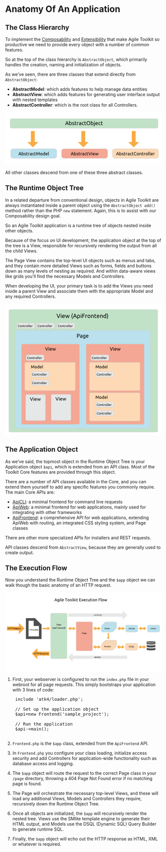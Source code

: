 # Anatomy Of An Application

  

## The Class Hierarchy

To implement the [Composability](/TODO) and [Extensibility](/TODO) that make Agile Toolkit so productive we need to provide every object with a number of common features.

So at the top of the class hierarchy is `AbstractObject`, which primarily handles the creation, naming and initialization of objects.

As we've seen, there are three classes that extend directly from `AbstractObject`:

* **AbstractModel**: which adds features to help manage data entities
* **AbstractView**: which adds features for generating user interface output with nested templates
* **AbstractController**: which is the root class for all Controllers. 

![ATK Object Structure](dia-abstract-object.png)

All other classes descend from one of these three abstract classes.

## The Runtime Object Tree

In a related departure from conventional design, objects in Agile Toolkit are always instantiated inside a parent object using the `AbstractObject add()` method rather than the PHP `new` statement. Again, this is to assist with our Composability design goal. 

So an Agile Toolkit application is a runtime tree of objects nested inside other objects. 

Because of the focus on UI development, the application object at the top of the tree is a View, responsible for recursively rendering the output from all the child Views.

The Page View contains the top-level UI objects such as menus and tabs, and they contain more detailed Views such as forms, fields and buttons down as many levels of nesting as required. And within data-aware views like grids you'll find the necessary Models and Controllers.

When developing the UI, your primary task is to add the Views you need inside a parent View and associate them with the appropriate Model and any required Controllers. 

![ATK Application Structure](dia-application.png)

## The Application Object

As we've said, the topmost object in the Runtime Object Tree is your Application object `$api`, which is extended from an API class. Most of the Toolkit Core features are provided through this object. 

There are a number of API classes available in the Core, and you can extend them yourself to add any specific features you commonly require. The main Core APIs are:

* [ApiCLI](/TODO): a minimal frontend for command line requests
* [ApiWeb](/TODO): a minimal frontend for web applications, mainly used for integrating with other frameworks
* [ApiFrontend](/TODO): a comprehensive API for web applications, extending ApiWeb with routing, an integrated CSS styling system, and Page classes

There are other more specialized APIs for installers and REST requests.

API classes descend from `AbstractView`, because they are generally used to create output.

## The Execution Flow

Now you understand the Runtime Object Tree and the `$app` object we can walk though the basic anatomy of an HTTP request.

![Agile Toolkit Execution Flow](dia-execution-flow.png)

1. First, your webserver is configured to run the `index.php` file in your webroot for all page requests. This simply bootstraps your application with 3 lines of code:

    <pre>
    include 'atk4/loader.php';

    // Set up the application object
    $api=new Frontend('sample_project');

    // Run the application
    $api->main();
    </pre>
    
1. `Frontend.php` is the `$app` class, extended from the `ApiFrontend` API.

1. In `Frontend.php` you configure your class loading, initialize access security and add Controllers for application-wide functionality such as database access and logging.

1. The `$app` object will route the request to the correct Page class in your `/page` directory, throwing a 404 Page Not Found error if no matching page is found.

1. The Page will orchestrate the necessary top-level Views, and these will load any additional Views, Models and Controllers they require, recursively down the Runtime Object Tree.

1. Once all objects are initialized, the `$app` will recursively render the nested tree. Views use the SMlite template engine to generate their HTML output, and Models use the DSQL (Dynamic SQL) Query Builder to generate runtime SQL. 

1. Finally, the `$app` object will echo out the HTTP response as HTML, XML or whatever is required.

